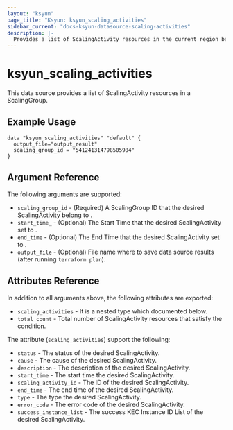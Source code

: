 ```yaml
---
layout: "ksyun"
page_title: "Ksyun: ksyun_scaling_activities"
sidebar_current: "docs-ksyun-datasource-scaling-activities"
description: |-
  Provides a list of ScalingActivity resources in the current region belong a ScalingGroup.
---
```


# ksyun_scaling_activities

This data source provides a list of ScalingActivity resources in a ScalingGroup.

## Example Usage

```hcl
data "ksyun_scaling_activities" "default" {
  output_file="output_result"
  scaling_group_id = "541241314798505984"
}
```

## Argument Reference

The following arguments are supported:

* `scaling_group_id` -  (Required) A ScalingGroup ID that the desired ScalingActivity belong to .
* `start_time_` -  (Optional) The Start Time that the desired ScalingActivity set to .
* `end_time` -  (Optional) The End Time that the desired ScalingActivity set to .
* `output_file` - (Optional) File name where to save data source results (after running `terraform plan`).

## Attributes Reference

In addition to all arguments above, the following attributes are exported:

* `scaling_activities` - It is a nested type which documented below.
* `total_count` - Total number of ScalingActivity resources that satisfy the condition.

The attribute (`scaling_activities`) support the following:

* `status` - The status of the desired ScalingActivity.
* `cause` - The cause of the desired ScalingActivity. 
* `description` - The description of the desired ScalingActivity.
* `start_time` - The start time the desired ScalingActivity.
* `scaling_activity_id` - The ID of the desired ScalingActivity.
* `end_time` - The end time of the desired ScalingActivity.
* `type` - The type the desired ScalingActivity.
* `error_code` - The error code of the desired ScalingActivity.
* `success_instance_list` - The success KEC Instance ID List of the desired ScalingActivity.